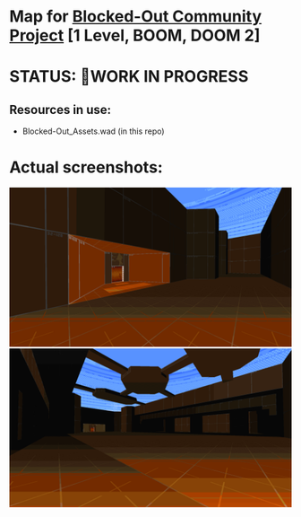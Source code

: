 # Map for [Blocked-Out Community Project](https://www.doomworld.com/forum/topic/135320-%F0%9F%9F%A0-blocked-out-a-boom-2-community-project-4057-%E2%9A%AA/) [1 Level, BOOM, DOOM 2]

# STATUS: 🏁WORK IN PROGRESS

## Resources in use:
- Blocked-Out_Assets.wad (in this repo)

# Actual screenshots:
![Screen1](./screens/1.png)
![Screen2](./screens/2.png)
